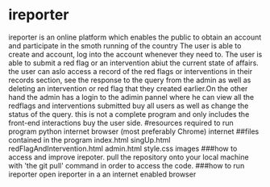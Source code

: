 # ireporter
ireporter is an online platform which enables the public to obtain an account and participate in the smoth running of the country
The user is able to create and account, log into the account whenever they need to.
The user is able to submit a red flag or an intervention abiut the current state of affairs. the user can aslo access a record
of the red flags or interventions in their records section, see the response to the query from the admin as well as deleting an
intervention or red flag that they created earlier.On the other hand the admin has a login to the adimin pannel where he can view 
all the redflags and interventions submitted buy all users as well as change the status of the query.
this is not a complete program and only includes the front-end interactions buy the user side.
#resources required to run program
  python
  internet browser (most preferably Chrome)
  internet
##files contained in the program
  index.html
  singUp.html
  redFlagAndIntervention.html
  admin.html
  style.css
  images
###how to access and improve irepoter.
pull the repository onto your local machine with 'the git pull' command in order to access the code.
###how to run ireporter
open ireporter in a an internet enabled browser 

